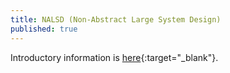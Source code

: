 ```yaml
---
title: NALSD (Non-Abstract Large System Design)
published: true
---
```


Introductory information is [here](https://landing.google.com/sre/workbook/chapters/non-abstract-design/){:target="_blank"}.
